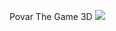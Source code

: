 Povar The Game 3D
![](https://downloader.disk.yandex.ru/preview/9b1e25680ff1bf103de3a291db6550d47ee701eb83fe1c76ac20363de56c533b/607b8114/z47Z56mUHrGQWQLVd7AgGJOLbKsW_hdRehaopOlxevooA3AKkXFFg1dhLCJJ7GPx_wDdL3r1v2tpbC1Mg3LU0A%3D%3D?uid=0&filename=2021-04-17%20233826.png&disposition=inline&hash=&limit=0&content_type=image%2Fpng&owner_uid=0&tknv=v2&size=2048x2048)
